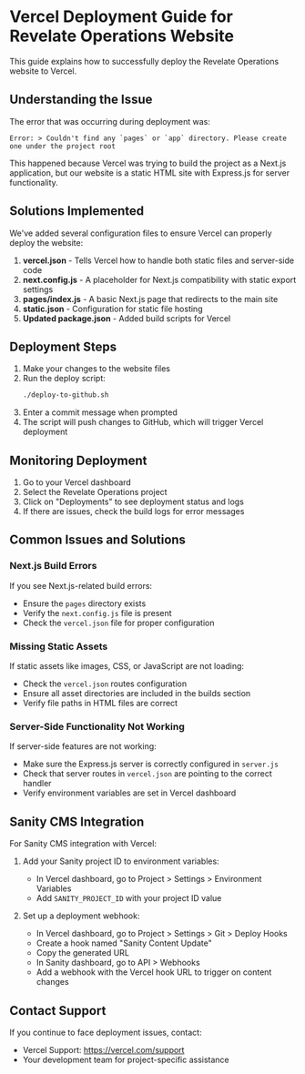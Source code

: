 # Vercel Deployment Guide for Revelate Operations Website

This guide explains how to successfully deploy the Revelate Operations website to Vercel.

## Understanding the Issue

The error that was occurring during deployment was:

```
Error: > Couldn't find any `pages` or `app` directory. Please create one under the project root
```

This happened because Vercel was trying to build the project as a Next.js application, but our website is a static HTML site with Express.js for server functionality.

## Solutions Implemented

We've added several configuration files to ensure Vercel can properly deploy the website:

1. **vercel.json** - Tells Vercel how to handle both static files and server-side code
2. **next.config.js** - A placeholder for Next.js compatibility with static export settings
3. **pages/index.js** - A basic Next.js page that redirects to the main site
4. **static.json** - Configuration for static file hosting
5. **Updated package.json** - Added build scripts for Vercel

## Deployment Steps

1. Make your changes to the website files
2. Run the deploy script:
   ```bash
   ./deploy-to-github.sh
   ```
3. Enter a commit message when prompted
4. The script will push changes to GitHub, which will trigger Vercel deployment

## Monitoring Deployment

1. Go to your Vercel dashboard
2. Select the Revelate Operations project
3. Click on "Deployments" to see deployment status and logs
4. If there are issues, check the build logs for error messages

## Common Issues and Solutions

### Next.js Build Errors

If you see Next.js-related build errors:
- Ensure the `pages` directory exists
- Verify the `next.config.js` file is present
- Check the `vercel.json` file for proper configuration

### Missing Static Assets

If static assets like images, CSS, or JavaScript are not loading:
- Check the `vercel.json` routes configuration
- Ensure all asset directories are included in the builds section
- Verify file paths in HTML files are correct

### Server-Side Functionality Not Working

If server-side features are not working:
- Make sure the Express.js server is correctly configured in `server.js`
- Check that server routes in `vercel.json` are pointing to the correct handler
- Verify environment variables are set in Vercel dashboard

## Sanity CMS Integration

For Sanity CMS integration with Vercel:

1. Add your Sanity project ID to environment variables:
   - In Vercel dashboard, go to Project > Settings > Environment Variables
   - Add `SANITY_PROJECT_ID` with your project ID value
   
2. Set up a deployment webhook:
   - In Vercel dashboard, go to Project > Settings > Git > Deploy Hooks
   - Create a hook named "Sanity Content Update"
   - Copy the generated URL
   - In Sanity dashboard, go to API > Webhooks
   - Add a webhook with the Vercel hook URL to trigger on content changes

## Contact Support

If you continue to face deployment issues, contact:

- Vercel Support: https://vercel.com/support
- Your development team for project-specific assistance
